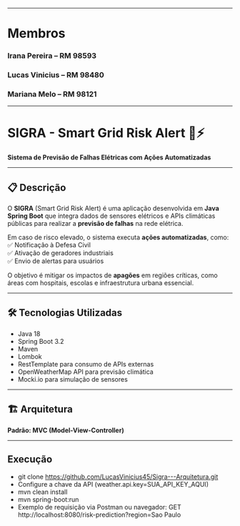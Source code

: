 ---
# Membros

### Irana Pereira – RM 98593

### Lucas Vinicius – RM 98480

### Mariana Melo – RM 98121

 ---

# SIGRA - Smart Grid Risk Alert 🚨⚡

**Sistema de Previsão de Falhas Elétricas com Ações Automatizadas**

---

## 📋 Descrição

O **SIGRA** (Smart Grid Risk Alert) é uma aplicação desenvolvida em **Java Spring Boot** que integra dados de sensores elétricos e APIs climáticas públicas para realizar a **previsão de falhas** na rede elétrica.

Em caso de risco elevado, o sistema executa **ações automatizadas**, como:  
✅ Notificação à Defesa Civil  
✅ Ativação de geradores industriais  
✅ Envio de alertas para usuários  

O objetivo é mitigar os impactos de **apagões** em regiões críticas, como áreas com hospitais, escolas e infraestrutura urbana essencial.

---

## 🛠️ Tecnologias Utilizadas

- Java 18
- Spring Boot 3.2
- Maven
- Lombok
- RestTemplate para consumo de APIs externas
- OpenWeatherMap API para previsão climática
- Mocki.io para simulação de sensores

---

## 🏗️ Arquitetura

**Padrão: MVC (Model-View-Controller)**

---

## Execução

- git clone https://github.com/LucasVinicius45/Sigra---Arquitetura.git
- Configure a chave da API (weather.api.key=SUA_API_KEY_AQUI)
- mvn clean install
- mvn spring-boot:run
- Exemplo de requisição via Postman ou navegador:
GET http://localhost:8080/risk-prediction?region=Sao Paulo





